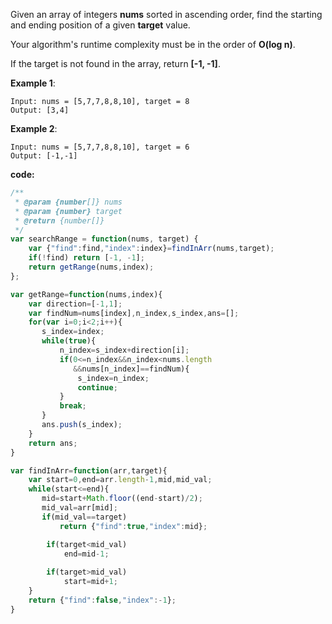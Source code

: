 ﻿Given an array of integers **nums** sorted in ascending order, find the starting and ending position of a given **target** value.

Your algorithm's runtime complexity must be in the order of **O(log n)**.

If the target is not found in the array, return **[-1, -1]**.

**Example 1**:
```
Input: nums = [5,7,7,8,8,10], target = 8
Output: [3,4]
```
**Example 2**:
```
Input: nums = [5,7,7,8,8,10], target = 6
Output: [-1,-1]

```
**code:**

```js
/**
 * @param {number[]} nums
 * @param {number} target
 * @return {number[]}
 */
var searchRange = function(nums, target) {
    var {"find":find,"index":index}=findInArr(nums,target);
    if(!find) return [-1, -1];
    return getRange(nums,index);
};

var getRange=function(nums,index){
    var direction=[-1,1];
    var findNum=nums[index],n_index,s_index,ans=[];
    for(var i=0;i<2;i++){
       s_index=index;
       while(true){
           n_index=s_index+direction[i];
           if(0<=n_index&&n_index<nums.length
              &&nums[n_index]==findNum){
               s_index=n_index;
               continue;
           }
           break;
       } 
       ans.push(s_index);
    }
    return ans;
}

var findInArr=function(arr,target){
    var start=0,end=arr.length-1,mid,mid_val;
    while(start<=end){
       mid=start+Math.floor((end-start)/2);
       mid_val=arr[mid];
       if(mid_val==target) 
           return {"find":true,"index":mid};

        if(target<mid_val)
            end=mid-1;
        
        if(target>mid_val)
            start=mid+1; 
    }
    return {"find":false,"index":-1};
}


```
